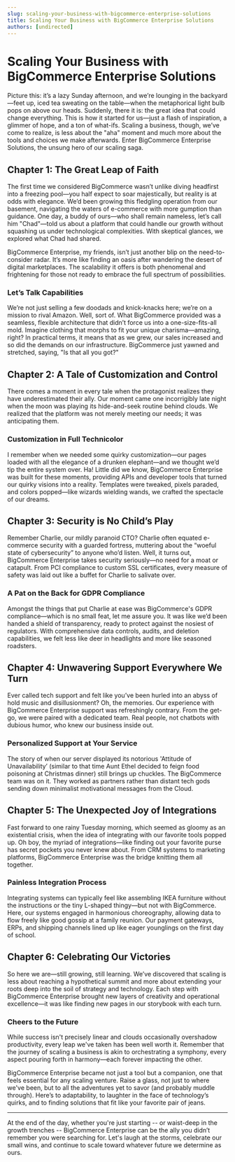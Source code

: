 ```yaml
---
slug: scaling-your-business-with-bigcommerce-enterprise-solutions
title: Scaling Your Business with BigCommerce Enterprise Solutions
authors: [undirected]
---
```



# Scaling Your Business with BigCommerce Enterprise Solutions

Picture this: it’s a lazy Sunday afternoon, and we’re lounging in the backyard—feet up, iced tea sweating on the table—when the metaphorical light bulb pops on above our heads. Suddenly, there it is: the great idea that could change everything. This is how it started for us—just a flash of inspiration, a glimmer of hope, and a ton of what-ifs. Scaling a business, though, we’ve come to realize, is less about the "aha" moment and much more about the tools and choices we make afterwards. Enter BigCommerce Enterprise Solutions, the unsung hero of our scaling saga.

## Chapter 1: The Great Leap of Faith

The first time we considered BigCommerce wasn’t unlike diving headfirst into a freezing pool—you half expect to soar majestically, but reality is at odds with elegance. We’d been growing this fledgling operation from our basement, navigating the waters of e-commerce with more gumption than guidance. One day, a buddy of ours—who shall remain nameless, let’s call him "Chad"—told us about a platform that could handle our growth without squashing us under technological complexities. With skeptical glances, we explored what Chad had shared.

BigCommerce Enterprise, my friends, isn’t just another blip on the need-to-consider radar. It’s more like finding an oasis after wandering the desert of digital marketplaces. The scalability it offers is both phenomenal and frightening for those not ready to embrace the full spectrum of possibilities.

### Let’s Talk Capabilities

We’re not just selling a few doodads and knick-knacks here; we’re on a mission to rival Amazon. Well, sort of. What BigCommerce provided was a seamless, flexible architecture that didn’t force us into a one-size-fits-all mold. Imagine clothing that morphs to fit your unique charisma—amazing, right? In practical terms, it means that as we grew, our sales increased and so did the demands on our infrastructure. BigCommerce just yawned and stretched, saying, "Is that all you got?"

## Chapter 2: A Tale of Customization and Control

There comes a moment in every tale when the protagonist realizes they have underestimated their ally. Our moment came one incorrigibly late night when the moon was playing its hide-and-seek routine behind clouds. We realized that the platform was not merely meeting our needs; it was anticipating them.

### Customization in Full Technicolor

I remember when we needed some quirky customization—our pages loaded with all the elegance of a drunken elephant—and we thought we’d tip the entire system over. Ha! Little did we know, BigCommerce Enterprise was built for these moments, providing APIs and developer tools that turned our quirky visions into a reality. Templates were tweaked, pixels paraded, and colors popped—like wizards wielding wands, we crafted the spectacle of our dreams.

## Chapter 3: Security is No Child’s Play

Remember Charlie, our mildly paranoid CTO? Charlie often equated e-commerce security with a guarded fortress, muttering about the “woeful state of cybersecurity” to anyone who’d listen. Well, it turns out, BigCommerce Enterprise takes security seriously—no need for a moat or catapult. From PCI compliance to custom SSL certificates, every measure of safety was laid out like a buffet for Charlie to salivate over.

### A Pat on the Back for GDPR Compliance

Amongst the things that put Charlie at ease was BigCommerce's GDPR compliance—which is no small feat, let me assure you. It was like we’d been handed a shield of transparency, ready to protect against the nosiest of regulators. With comprehensive data controls, audits, and deletion capabilities, we felt less like deer in headlights and more like seasoned roadsters.

## Chapter 4: Unwavering Support Everywhere We Turn

Ever called tech support and felt like you’ve been hurled into an abyss of hold music and disillusionment? Oh, the memories. Our experience with BigCommerce Enterprise support was refreshingly contrary. From the get-go, we were paired with a dedicated team. Real people, not chatbots with dubious humor, who knew our business inside out.

### Personalized Support at Your Service

The story of when our server displayed its notorious 'Attitude of Unavailability’ (similar to that time Aunt Ethel decided to feign food poisoning at Christmas dinner) still brings up chuckles. The BigCommerce team was on it. They worked as partners rather than distant tech gods sending down minimalist motivational messages from the Cloud.

## Chapter 5: The Unexpected Joy of Integrations

Fast forward to one rainy Tuesday morning, which seemed as gloomy as an existential crisis, when the idea of integrating with our favorite tools popped up. Oh boy, the myriad of integrations—like finding out your favorite purse has secret pockets you never knew about. From CRM systems to marketing platforms, BigCommerce Enterprise was the bridge knitting them all together.

### Painless Integration Process

Integrating systems can typically feel like assembling IKEA furniture without the instructions or the tiny L-shaped thingy—but not with BigCommerce. Here, our systems engaged in harmonious choreography, allowing data to flow freely like good gossip at a family reunion. Our payment gateways, ERPs, and shipping channels lined up like eager younglings on the first day of school.

## Chapter 6: Celebrating Our Victories

So here we are—still growing, still learning. We’ve discovered that scaling is less about reaching a hypothetical summit and more about extending your roots deep into the soil of strategy and technology. Each step with BigCommerce Enterprise brought new layers of creativity and operational excellence—it was like finding new pages in our storybook with each turn.

### Cheers to the Future

While success isn't precisely linear and clouds occasionally overshadow productivity, every leap we've taken has been well worth it. Remember that the journey of scaling a business is akin to orchestrating a symphony, every aspect pouring forth in harmony—each forever impacting the other.

BigCommerce Enterprise became not just a tool but a companion, one that feels essential for any scaling venture. Raise a glass, not just to where we've been, but to all the adventures yet to savor (and probably muddle through). Here’s to adaptability, to laughter in the face of technology’s quirks, and to finding solutions that fit like your favorite pair of jeans.

---

At the end of the day, whether you're just starting -- or waist-deep in the growth trenches -- BigCommerce Enterprise can be the ally you didn’t remember you were searching for. Let's laugh at the storms, celebrate our small wins, and continue to scale toward whatever future we determine as ours.